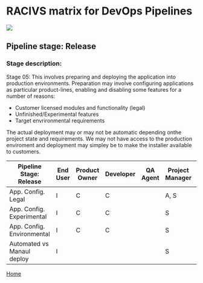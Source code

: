 # __RACIVS matrix for DevOps Pipelines__   

<img src="https://user-images.githubusercontent.com/10748736/112030685-6c81be80-8b32-11eb-94b8-c2c01b8f4581.png">

## __Pipeline stage:__  Release  
### __Stage description:__  
Stage 05: This involves preparing and deploying the application into production environments. Preparation may involve configuring applications as particular product-lines, enabling and disabling some features for a number of reasons:  
- Customer licensed modules and functionality (legal)
- Unfinished/Experimental features
- Target envrironmental requirements
  
The actual deployment may or may not be automatic depending onthe project state and requirements. We may not have access to the production enviroment and deployment may simpley be to make the installer available to customers.

| Pipeline Stage:<br>Release   | End User | Product Owner | Developer | QA Agent | Project Manager | System Admin |
|----------------------------- |--------- |-------------- |---------- |--------- |---------------- |------------- |
| App. Config. Legal           | I        | C             | C         |          | A, S            | R            |
| App. Config. Experimental    | I        | C             | C         |          | S               | R            |
| App. Config. Environmental   | I        | C             | C         |          | S               | R            |
| Automated vs Manaul deploy   | I        |               |           |          | S               | R            |
  
  
[Home](../index.md)  
